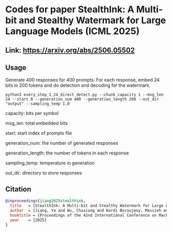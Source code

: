 # Codes for paper StealthInk: A Multi-bit and Stealthy Watermark for Large Language Models (ICML 2025)

## Link: https://arxiv.org/abs/2506.05502

## Usage

Generate 400 responses for 400 prompts. For each response, embed 24 bits in 200 tokens and do detection and decoding for the watermark.

```python3 every_step_1_24_direct_detect.py --chunk_capacity 1 --msg_len 24 --start 0 --generation_num 400 --generation_length 200 --out_dir "output" --sampling_temp 1.0 ```

capacity: bits per symbol

msg_len: total embedded bits

start: start index of prompts file

generation_num: the number of generated responses

generation_length: the number of tokens in each response

sampling_temp: temperature in generation

out_dir: directory to store responses

## Citation
```bibtex
@inproceedings{jiang2025stealthink,
  title   = {StealthInk: A Multi-bit and Stealthy Watermark for Large Language Models},
  author  = {Jiang, Ya and Wu, Chuxiong and Kordi Boroujeny, Massieh and Mark, Brian and Zeng, Kai},
  booktitle = {Proceedings of the 42nd International Conference on Machine Learning},
  year    = {2025}
}
